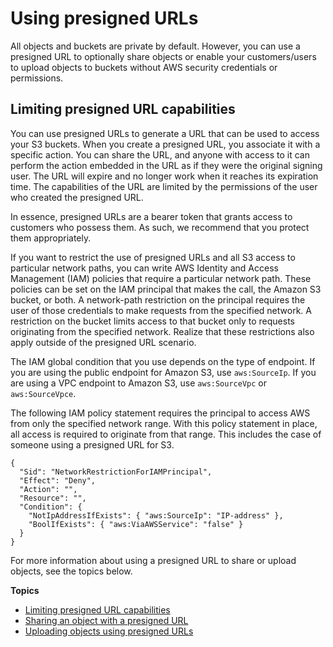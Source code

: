 # Using presigned URLs<a name="using-presigned-url"></a>

All objects and buckets are private by default\. However, you can use a presigned URL to optionally share objects or enable your customers/users to upload objects to buckets without AWS security credentials or permissions\.

## Limiting presigned URL capabilities<a name="PresignedUrlUploadObject-LimitCapabilities"></a>

You can use presigned URLs to generate a URL that can be used to access your S3 buckets\. When you create a presigned URL, you associate it with a specific action\. You can share the URL, and anyone with access to it can perform the action embedded in the URL as if they were the original signing user\. The URL will expire and no longer work when it reaches its expiration time\. The capabilities of the URL are limited by the permissions of the user who created the presigned URL\. 

In essence, presigned URLs are a bearer token that grants access to customers who possess them\. As such, we recommend that you protect them appropriately\.

If you want to restrict the use of presigned URLs and all S3 access to particular network paths, you can write AWS Identity and Access Management \(IAM\) policies that require a particular network path\. These policies can be set on the IAM principal that makes the call, the Amazon S3 bucket, or both\. A network\-path restriction on the principal requires the user of those credentials to make requests from the specified network\. A restriction on the bucket limits access to that bucket only to requests originating from the specified network\. Realize that these restrictions also apply outside of the presigned URL scenario\.

The IAM global condition that you use depends on the type of endpoint\. If you are using the public endpoint for Amazon S3, use `aws:SourceIp`\. If you are using a VPC endpoint to Amazon S3, use `aws:SourceVpc` or `aws:SourceVpce`\.

The following IAM policy statement requires the principal to access AWS from only the specified network range\. With this policy statement in place, all access is required to originate from that range\. This includes the case of someone using a presigned URL for S3\.

```
{
  "Sid": "NetworkRestrictionForIAMPrincipal",
  "Effect": "Deny",
  "Action": "",
  "Resource": "",
  "Condition": {
    "NotIpAddressIfExists": { "aws:SourceIp": "IP-address" },
    "BoolIfExists": { "aws:ViaAWSService": "false" }
  }
}
```

For more information about using a presigned URL to share or upload objects, see the topics below\.

**Topics**
+ [Limiting presigned URL capabilities](#PresignedUrlUploadObject-LimitCapabilities)
+ [Sharing an object with a presigned URL](ShareObjectPreSignedURL.md)
+ [Uploading objects using presigned URLs](PresignedUrlUploadObject.md)